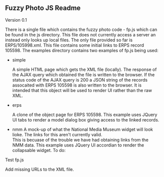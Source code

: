 Fuzzy Photo JS Readme
----------------------------------

Version 0.1

There is a single file which contains the fuzzy photo code - fp.js which can be found in the js directory.
This file does not currently access a server an instead only looks up local files.
The only file provided so far is ERPS/105998.xml.
This file contains some initial links to ERPS record 105598.
The examples directory contains two examples of fp.js being used:
- simple

	A simple HTML page which gets the XML file (locally).
	The response of the AJAX query which obtained the file is written to the browser.
	If the status code of the AJAX query is 200 a JSON string of the records assocaited with ERPS 105598 is also written to the browser.
	It is intended that this object will be used to render UI rather than the raw XML.

- erps

	A clone of the object page for ERPS 105598.
	This example uses JQuery UI tabs to render a model dialog box giving access to the linked records.
	
- nmm
	A mock-up of what the National Media Museum widget will look lioke.  The links for this aren't currently valid.  
	This is becuase of the trouble we have had obtaining links from the NMM data.
	This example uses JQuery UI accordian to render the collapsable widget.
To do:

Test fp.js

Add missing URLs to the XML file.